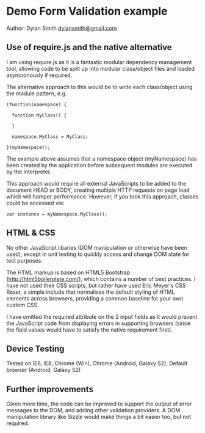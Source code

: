 Demo Form Validation example
============================

Author: Dylan Smith <dylansmith@gmail.com>

Use of require.js and the native alternative
--------------------------------------------
I am using require.js as it is a fantastic modular dependency management tool,
allowing code to be split up into modular class/object files and loaded
asyncronously if required.

The alternative approach to this would be to write each class/object using the
module pattern, e.g.

    (function(namespace) {

      function MyClass() {

      }

      namespace.MyClass = MyClass;

    }(myNamespace));

The example above assumes that a namespace object (myNamespace) has been
created by the application before subsequent modules are executed by the interpreter.

This approach would require all external JavaScripts to be added to the document
HEAD or BODY, creating multiple HTTP requests on page load which will hamper
performance. However, if you took this approach, classes could be accessed via:

    var instance = myNamespace.MyClass();

HTML & CSS
----------
No other JavaScript libaries (DOM manipulation or otherwise have been used), except
in unit testing to quickly access and change DOM state for test purposes.

The HTML markup is based on HTML5 Bootstrap (http://html5boilerplate.com/), which
contains a number of best practices. I have not used their CSS scripts, but rather
have used Eric Meyer's CSS Reset, a simple include that normalises the default
styling of HTML elements across browsers, providing a common baseline for your
own custom CSS.

I have omitted the required attribute on the 2 input fields as it would prevent
the JavaScript code from displaying errors in supporting browsers (since the
field values would have to satisfy the native requirement first).

Device Testing
--------------
Tested on IE6, IE8, Chrome (Win), Chrome (Android, Galaxy S2),
Default browser (Android, Galaxy S2)

Further improvements
--------------------
Given more time, the code can be improved to support the output of error messages
to the DOM, and adding other validation providers. A DOM manipulation library
like Sizzle would make things a bit easier too, but not required.